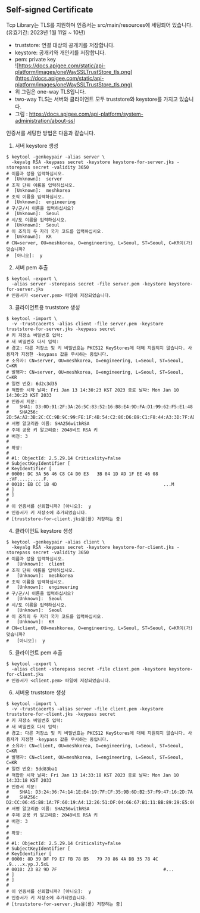 ## Self-signed Certificate

Tcp Library는 TLS를 지원하며 인증서는 src/main/resources에 세팅되어 있습니다. (유효기간: 2023년 1월 11일 ~ 10년)
- truststore: 연결 대상의 공개키를 저장합니다.
- keystore: 공개키와 개인키를 저장합니다.
- pem: private key  
  ![https://docs.apigee.com/static/api-platform/images/oneWaySSLTrustStore_tls.png](https://docs.apigee.com/static/api-platform/images/oneWaySSLTrustStore_tls.png)
- 위 그림은 one-way TLS입니다.
- two-way TLS는 서버와 클라이언트 모두 truststore와 keystore를 가지고 있습니다.
- 그림 : https://docs.apigee.com/api-platform/system-administration/about-ssl

인증서를 세팅한 방법은 다음과 같습니다.

1. 서버 keystore 생성
```shell
$ keytool -genkeypair -alias server \
  -keyalg RSA -keypass secret -keystore keystore-for-server.jks -storepass secret -validity 3650
# 이름과 성을 입력하십시오.
#  [Unknown]:  server
# 조직 단위 이름을 입력하십시오.
#  [Unknown]:  meshkorea
# 조직 이름을 입력하십시오.
#  [Unknown]:  engineering
# 구/군/시 이름을 입력하십시오?
#  [Unknown]:  Seoul
# 시/도 이름을 입력하십시오.
#  [Unknown]:  Seoul
# 이 조직의 두 자리 국가 코드를 입력하십시오.
#  [Unknown]:  KR
# CN=server, OU=meshkorea, O=engineering, L=Seoul, ST=Seoul, C=KR이(가) 맞습니까?
#  [아니오]:  y
```

2. 서버 pem 추출
```shell
$ keytool -export \
  -alias server -storepass secret -file server.pem -keystore keystore-for-server.jks
# 인증서가 <server.pem> 파일에 저장되었습니다.
```

3. 클라이언트용 truststore 생성
```shell
$ keytool -import \
  -v -trustcacerts -alias client -file server.pem -keystore truststore-for-server.jks -keypass secret
# 키 저장소 비밀번호 입력:
# 새 비밀번호 다시 입력:
# 경고: 다른 저장소 및 키 비밀번호는 PKCS12 KeyStores에 대해 지원되지 않습니다. 사용자가 지정한 -keypass 값을 무시하는 중입니다.
# 소유자: CN=server, OU=meshkorea, O=engineering, L=Seoul, ST=Seoul, C=KR
# 발행자: CN=server, OU=meshkorea, O=engineering, L=Seoul, ST=Seoul, C=KR
# 일련 번호: 6d2c3d35
# 적합한 시작 날짜: Fri Jan 13 14:30:23 KST 2023 종료 날짜: Mon Jan 10 14:30:23 KST 2033
# 인증서 지문:
# 	 SHA1: D3:0D:91:2F:3A:26:5C:83:52:16:B8:E4:9D:FA:D1:99:62:F5:E1:48
# 	 SHA256: 2D:5A:A2:3B:2C:CC:9B:9C:99:FE:1F:4B:54:C2:86:D6:B9:C1:F8:44:A3:3D:7F:AD:1B:87:6A:71:BE:FA:74:00
# 서명 알고리즘 이름: SHA256withRSA
# 주체 공용 키 알고리즘: 2048비트 RSA 키
# 버전: 3
# 
# 확장:
# 
# #1: ObjectId: 2.5.29.14 Criticality=false
# SubjectKeyIdentifier [
# KeyIdentifier [
# 0000: DC 3A 56 46 C8 C4 D0 E3   3B 04 1D AD 1F EE 46 08  .:VF....;.....F.
# 0010: EB CC 1B 4D                                        ...M
# ]
# ]
# 
# 이 인증서를 신뢰합니까? [아니오]:  y
# 인증서가 키 저장소에 추가되었습니다.
# [truststore-for-client.jks을(를) 저장하는 중]
```

4. 클라이언트 keystore 생성
```shell
$ keytool -genkeypair -alias client \
  -keyalg RSA -keypass secret -keystore keystore-for-client.jks -storepass secret -validity 3650
# 이름과 성을 입력하십시오.
#   [Unknown]:  client
# 조직 단위 이름을 입력하십시오.
#   [Unknown]:  meshkorea
# 조직 이름을 입력하십시오.
#   [Unknown]:  engineering
# 구/군/시 이름을 입력하십시오?
#   [Unknown]:  Seoul
# 시/도 이름을 입력하십시오.
#   [Unknown]:  Seoul
# 이 조직의 두 자리 국가 코드를 입력하십시오.
#   [Unknown]:  KR
# CN=client, OU=meshkorea, O=engineering, L=Seoul, ST=Seoul, C=KR이(가) 맞습니까?
#   [아니오]:  y
```

5. 클라이언트 pem 추출
```shell
$ keytool -export \
  -alias client -storepass secret -file client.pem -keystore keystore-for-client.jks
# 인증서가 <client.pem> 파일에 저장되었습니다.
```

6. 서버용 truststore 생성
```shell
$ keytool -import \
  -v -trustcacerts -alias server -file client.pem -keystore truststore-for-client.jks -keypass secret
# 키 저장소 비밀번호 입력:
# 새 비밀번호 다시 입력:
# 경고: 다른 저장소 및 키 비밀번호는 PKCS12 KeyStores에 대해 지원되지 않습니다. 사용자가 지정한 -keypass 값을 무시하는 중입니다.
# 소유자: CN=client, OU=meshkorea, O=engineering, L=Seoul, ST=Seoul, C=KR
# 발행자: CN=client, OU=meshkorea, O=engineering, L=Seoul, ST=Seoul, C=KR
# 일련 번호: 5dd83ba1
# 적합한 시작 날짜: Fri Jan 13 14:33:18 KST 2023 종료 날짜: Mon Jan 10 14:33:18 KST 2033
# 인증서 지문:
# 	 SHA1: D3:24:36:74:14:1E:E4:19:7F:CF:35:9B:6D:B2:57:F9:47:16:2D:7A
# 	 SHA256: D2:CC:06:45:B8:1A:7F:60:19:A4:12:26:51:DF:04:66:67:B1:11:BB:89:29:E5:08:DB:E9:3A:F5:E7:5B:E9:09
# 서명 알고리즘 이름: SHA256withRSA
# 주체 공용 키 알고리즘: 2048비트 RSA 키
# 버전: 3
# 
# 확장:
# 
# #1: ObjectId: 2.5.29.14 Criticality=false
# SubjectKeyIdentifier [
# KeyIdentifier [
# 0000: 8D 39 DF F9 E7 FB 78 B5   79 70 86 4A DB 35 78 4C  .9....x.yp.J.5xL
# 0010: 23 B2 9D 7F                                        #...
# ]
# ]
# 
# 이 인증서를 신뢰합니까? [아니오]:  y
# 인증서가 키 저장소에 추가되었습니다.
# [truststore-for-server.jks을(를) 저장하는 중]
```
